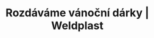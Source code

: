 ---
Link: "file:/Users/vinayakpatel/Downloads/www.weldplast.cz/novinky/rozdavame-vanocni-darky"
product_name: "null"
product_id: "null"
title: "Rozdáváme vánoční dárky | Weldplast"
product_desc: ""
product_specs: ""
product_downloads: ""
href: ""
accessories: ""
similar_products: ""
---